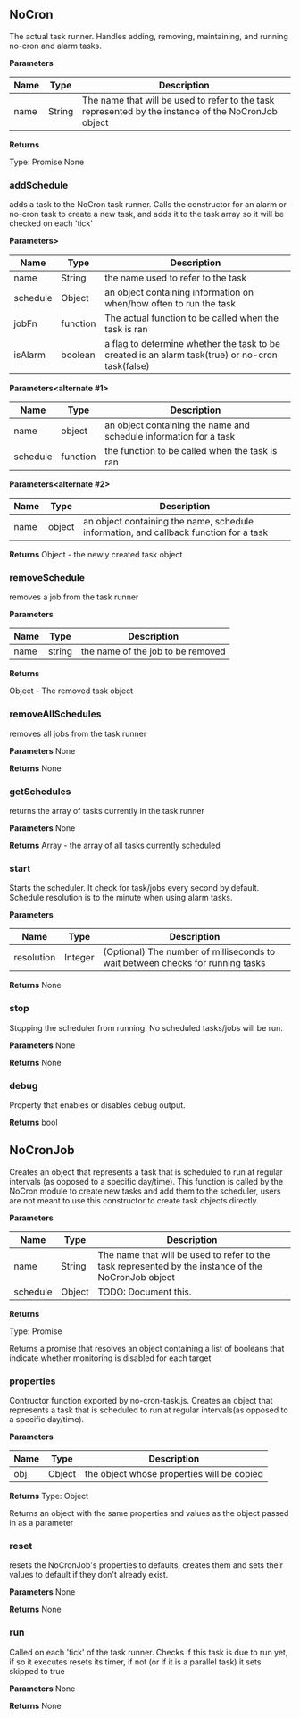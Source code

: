 ## NoCron

The actual task runner. Handles adding, removing, maintaining, and running no-cron and alarm tasks.

**Parameters**

|Name|Type|Description|
|----|----|-----------|
|name|String|The name that will be used to refer to the task represented by the instance of the NoCronJob object|

**Returns**

Type: Promise <Object>
None

### addSchedule

adds a task to the NoCron task runner. Calls the constructor for an alarm or no-cron task to create a new task, and adds it to the task array so it will be checked on each 'tick'

**Parameters>**

|Name|Type|Description|
|----|----|-----------|
|name|String|the name used to refer to the task|
|schedule|Object|an object containing information on when/how often to run the task|
|jobFn|function|The actual function to be called when the task is ran|
|isAlarm|boolean|a flag to determine whether the task to be created is an alarm task(true) or no-cron task(false)|

**Parameters<alternate #1>**

|Name|Type|Description|
|----|----|-----------|
|name|object|an object containing the name and schedule information for a task|
|schedule|function|the function to be called when the task is ran|

**Parameters<alternate #2>**

|Name|Type|Description|
|----|----|-----------|
|name|object|an object containing the name, schedule information, and callback function for a task|
**Returns**
Object - the newly created task object


### removeSchedule

removes a job from the task runner

**Parameters**

|Name|Type|Description|
|----|----|-----------|
|name|string|the name of the job to be removed|

**Returns**

Object - The removed task object

### removeAllSchedules

removes all jobs from the task runner

**Parameters**
None

**Returns**
None

### getSchedules

returns the array of tasks currently in the task runner

**Parameters**
None

**Returns**
Array - the array of all tasks currently scheduled


### start

Starts the scheduler. It check for task/jobs every second by default.
Schedule resolution is to the minute when using alarm tasks.

**Parameters**

|Name|Type|Description|
|----|----|-----------|
|resolution|Integer|(Optional) The number of milliseconds to wait between checks for running tasks|

**Returns**
None

### stop

Stopping the scheduler from running. No scheduled tasks/jobs will be run.

**Parameters**
None

**Returns**
None

### debug

Property that enables or disables debug output.

**Returns**
bool

## NoCronJob

Creates an object that represents a task that is scheduled to run at regular intervals (as opposed to a specific day/time).
This function is called by the NoCron module to create new tasks and add them to the scheduler, users are not meant to use this constructor to create task objects directly.

**Parameters**

|Name|Type|Description|
|----|----|-----------|
|name|String|The name that will be used to refer to the task represented by the instance of the NoCronJob object|
|schedule|Object|TODO: Document this.|

**Returns**

Type: Promise <Object>

Returns a promise that resolves an object containing a list of booleans that indicate whether monitoring is disabled for each target

### properties

Contructor function exported by no-cron-task.js. Creates an object that represents a task that is scheduled to run at regular intervals(as opposed to a specific day/time).

**Parameters**

|Name|Type|Description|
|----|----|-----------|
|obj|Object|the object whose properties will be copied|

**Returns**
Type: Object

Returns an object with the same properties and values as the object passed in as a parameter


### reset

resets the NoCronJob's properties to defaults, creates them and sets their values to default if they don't already exist.

**Parameters**
None

**Returns**
None

### run

Called on each 'tick' of the task runner. Checks if this task is due to run yet, if so it executes resets its timer, if not (or if it is a parallel task) it sets skipped to true

**Parameters**
None

**Returns**
None
